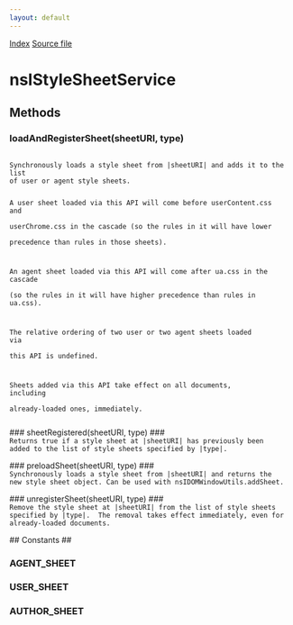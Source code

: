 ```yaml
---
layout: default
---
```

<div id='links'><a href="../index.html">Index</a>
<a href="http://dxr.mozilla.org/mozilla-central/source/layout/base/nsIStyleSheetService.idl">Source file</a>
</div>

# nsIStyleSheetService #

## Methods ##

### loadAndRegisterSheet(sheetURI, type) ###
<code>  
Synchronously loads a style sheet from |sheetURI| and adds it to the list  
of user or agent style sheets.  
  
A user sheet loaded via this API will come before userContent.css and  
userChrome.css in the cascade (so the rules in it will have lower  
precedence than rules in those sheets).  
  
An agent sheet loaded via this API will come after ua.css in the cascade  
(so the rules in it will have higher precedence than rules in ua.css).  
  
The relative ordering of two user or two agent sheets loaded via  
this API is undefined.  
  
Sheets added via this API take effect on all documents, including  
already-loaded ones, immediately.  
  
</code>
### sheetRegistered(sheetURI, type) ###
<code>  
Returns true if a style sheet at |sheetURI| has previously been  
added to the list of style sheets specified by |type|.  
  
</code>
### preloadSheet(sheetURI, type) ###
<code>  
Synchronously loads a style sheet from |sheetURI| and returns the  
new style sheet object. Can be used with nsIDOMWindowUtils.addSheet.  
  
</code>
### unregisterSheet(sheetURI, type) ###
<code>  
Remove the style sheet at |sheetURI| from the list of style sheets  
specified by |type|.  The removal takes effect immediately, even for  
already-loaded documents.  
  
</code>
## Constants ##

### AGENT_SHEET ###

### USER_SHEET ###

### AUTHOR_SHEET ###
